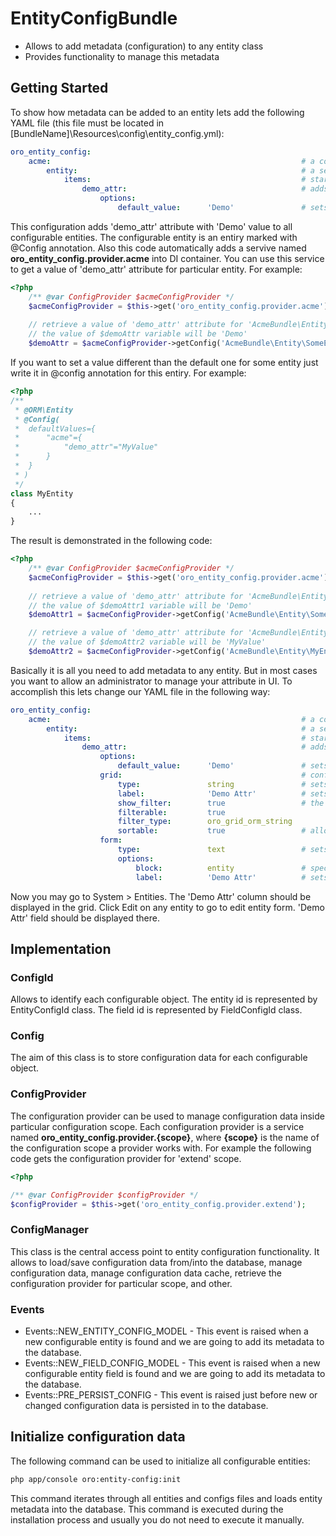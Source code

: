 EntityConfigBundle
==================
- Allows to add metadata (configuration) to any entity class
- Provides functionality to manage this metadata

Getting Started
---------------
To show how metadata can be added to an entity lets add the following YAML file (this file must be located in [BundleName]\Resources\config\entity_config.yml):
``` yaml
oro_entity_config:
    acme:                                                        # a configuration scope name
        entity:                                                  # a section describes en entity
            items:                                               # starts a description of entity attributes
                demo_attr:                                       # adds an attribute named 'demo_attr'
                    options:
                        default_value:      'Demo'               # sets the default value for 'demo_attr' attribute
```
This configuration adds 'demo_attr' attribute with 'Demo' value to all configurable entities. The configurable entity is an entiry marked with @Config annotation. Also this code automatically adds a servive named **oro_entity_config.provider.acme** into DI container. You can use this service to get a value of 'demo_attr' attribute for particular entity. For example:
``` php
<?php
    /** @var ConfigProvider $acmeConfigProvider */
    $acmeConfigProvider = $this->get('oro_entity_config.provider.acme');
    
    // retrieve a value of 'demo_attr' attribute for 'AcmeBundle\Entity\SomeEntity' entity
    // the value of $demoAttr variable will be 'Demo'
    $demoAttr = $acmeConfigProvider->getConfig('AcmeBundle\Entity\SomeEntity')->get('demo_attr');
```
If you want to set a value different than the default one for some entity just write it in @config annotation for this entiry. For example:
``` php
<?php
/**
 * @ORM\Entity
 * @Config(
 *  defaultValues={
 *      "acme"={
 *          "demo_attr"="MyValue"
 *      }
 *  }
 * )
 */
class MyEntity
{
    ...
}
```

The result is demonstrated in the following code:
``` php
<?php
    /** @var ConfigProvider $acmeConfigProvider */
    $acmeConfigProvider = $this->get('oro_entity_config.provider.acme');
    
    // retrieve a value of 'demo_attr' attribute for 'AcmeBundle\Entity\SomeEntity' entity
    // the value of $demoAttr1 variable will be 'Demo'
    $demoAttr1 = $acmeConfigProvider->getConfig('AcmeBundle\Entity\SomeEntity')->get('demo_attr');

    // retrieve a value of 'demo_attr' attribute for 'AcmeBundle\Entity\MyEntity' entity
    // the value of $demoAttr2 variable will be 'MyValue'
    $demoAttr2 = $acmeConfigProvider->getConfig('AcmeBundle\Entity\MyEntity')->get('demo_attr');
```
Basically it is all you need to add metadata to any entity. But in most cases you want to allow an administrator to manage your attribute in UI. To accomplish this lets change our YAML file in the following way:
``` yaml
oro_entity_config:
    acme:                                                        # a configuration scope name
        entity:                                                  # a section describes en entity
            items:                                               # starts a description of entity attributes
                demo_attr:                                       # adds an attribute named 'demo_attr'
                    options:
                        default_value:      'Demo'               # sets the default value for 'demo_attr' attribute
                    grid:                                        # configure a data grid to display 'demo_attr' attribute
                        type:               string               # sets the attribute type
                        label:              'Demo Attr'          # sets the data grid column name
                        show_filter:        true                 # the next three lines configure a filter for 'Demo Attr' column
                        filterable:         true 
                        filter_type:        oro_grid_orm_string
                        sortable:           true                 # allows an administrator to sort rows clicks on 'Demo Attr' column
                    form:
                        type:               text                 # sets the attribute type
                        options:
                            block:          entity               # specifies in which block on the form this attribute should be displayed
                            label:          'Demo Attr'          # sets the the label name
```
Now you may go to System > Entities. The 'Demo Attr' column should be displayed in the grid. Click Edit on any entity to go to edit entity form. 'Demo Attr' field should be displayed there.

Implementation
--------------

### ConfigId
Allows to identify each configurable object. The entity id is represented by EntityConfigId class. The field id is represented by FieldConfigId class.

### Config
The aim of this class is to store configuration data for each configurable object.

### ConfigProvider
The configuration provider can be used to manage configuration data inside particular configuration scope. Each configuration provider is a service named **oro_entity_config.provider.{scope}**, where **{scope}** is the name of the configuration scope a provider works with.
For example the following code gets the configuration provider for 'extend' scope.
``` php
<?php

/** @var ConfigProvider $configProvider */
$configProvider = $this->get('oro_entity_config.provider.extend');
```

### ConfigManager
This class is the central access point to entity configuration functionality. It allows to load/save configuration data from/into the database, manage configuration data, manage configuration data cache, retrieve the configuration provider for particular scope, and other.

### Events
 - Events::NEW_ENTITY_CONFIG_MODEL - This event is raised when a new configurable entity is found and we are going to add its metadata to the database.
 - Events::NEW_FIELD_CONFIG_MODEL - This event is raised when a new configurable entity field is found and we are going to add its metadata to the database.
 - Events::PRE_PERSIST_CONFIG - This event is raised just before new or changed configuration data is persisted in to the database.

Initialize configuration data
-----------------------------
The following command can be used to initialize all configurable entities:
```bash
php app/console oro:entity-config:init
```
This command iterates through all entities and configs files and loads entity metadata into the database.
This command is executed during the installation process and usually you do not need to execute it manually.
